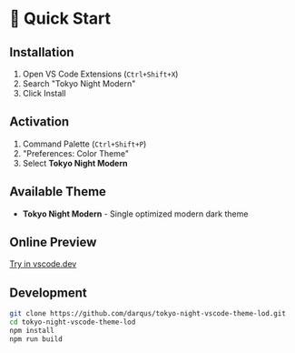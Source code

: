 # 🚀 Quick Start

## Installation

1. Open VS Code Extensions (`Ctrl+Shift+X`)
2. Search "Tokyo Night Modern"
3. Click Install

## Activation

1. Command Palette (`Ctrl+Shift+P`)
2. "Preferences: Color Theme"
3. Select **Tokyo Night Modern**

## Available Theme

- **Tokyo Night Modern** - Single optimized modern dark theme

## Online Preview

[Try in vscode.dev](https://vscode.dev/theme/lod-inc.tokyo-night-modern)

## Development

```bash
git clone https://github.com/darqus/tokyo-night-vscode-theme-lod.git
cd tokyo-night-vscode-theme-lod
npm install
npm run build
```

